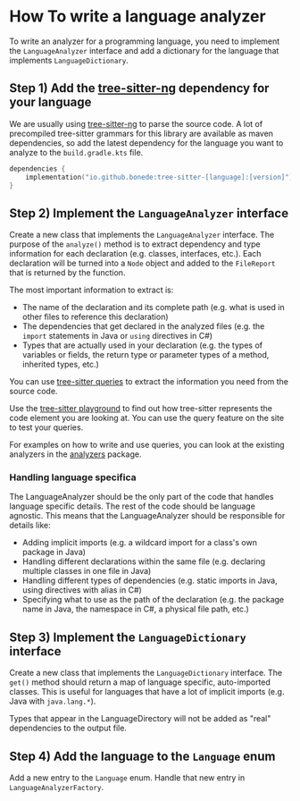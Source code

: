 # How To write a language analyzer
To write an analyzer for a programming language, you need to implement the `LanguageAnalyzer` interface and add a dictionary for the language that implements `LanguageDictionary`.
## Step 1) Add the [tree-sitter-ng](https://github.com/bonede/tree-sitter-ng) dependency for your language
We are usually using [tree-sitter-ng](https://github.com/bonede/tree-sitter-ng) to parse the source code. A lot of precompiled tree-sitter grammars for this library are available as maven dependencies, so add the latest dependency for the language you want to analyze to the `build.gradle.kts` file.
```kotlin
dependencies {
    implementation("io.github.bonede:tree-sitter-[language]:[version]")
}
```
## Step 2) Implement the `LanguageAnalyzer` interface
Create a new class that implements the `LanguageAnalyzer` interface.
The purpose of the `analyze()` method is to extract dependency and type information for each declaration (e.g. classes, interfaces, etc.).
Each declaration will be turned into a `Node` object and added to the `FileReport` that is returned by the function.

The most important information to extract is:
* The name of the declaration and its complete path (e.g. what is used in other files to reference this declaration)
* The dependencies that get declared in the analyzed files (e.g. the `import` statements in Java or `using` directives in C#)
* Types that are actually used in your declaration (e.g. the types of variables or fields, the return type or parameter types of a method, inherited types, etc.)

You can use [tree-sitter queries](https://tree-sitter.github.io/tree-sitter/using-parsers/queries/1-syntax.html) to extract the information you need from the source code.

Use the [tree-sitter playground](https://tree-sitter.github.io/tree-sitter/7-playground.html) to find out how tree-sitter represents the code element you are looking at. You can use the query feature on the site to test your queries.

For examples on how to write and use queries, you can look at the existing analyzers in the [analyzers](./src/main/kotlin/de/maibornwolff/codegraph/pipeline/analysis/analyzers) package.

### Handling language specifica
The LanguageAnalyzer should be the only part of the code that handles language specific details. The rest of the code should be language agnostic.
This means that the LanguageAnalyzer should be responsible for details like:
* Adding implicit imports (e.g. a wildcard import for a class's own package in Java)
* Handling different declarations within the same file (e.g. declaring multiple classes in one file in Java)
* Handling different types of dependencies (e.g. static imports in Java, using directives with alias in C#)
* Specifying what to use as the path of the declaration (e.g. the package name in Java, the namespace in C#, a physical file path, etc.)

## Step 3) Implement the `LanguageDictionary` interface
Create a new class that implements the `LanguageDictionary` interface.
The `get()` method should return a map of language specific, auto-imported classes. This is useful for languages that have a lot of implicit imports (e.g. Java with `java.lang.*`).

Types that appear in the LanguageDirectory will not be added as "real" dependencies to the output file.

## Step 4) Add the language to the `Language` enum
Add a new entry to the `Language` enum. Handle that new entry in `LanguageAnalyzerFactory`.
